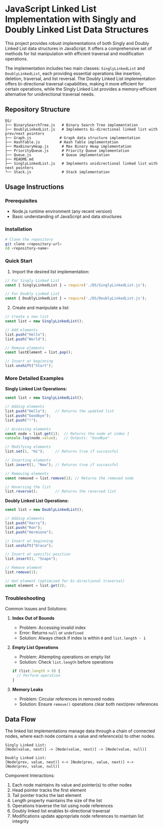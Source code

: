 # JavaScript Linked List Implementation with Singly and Doubly Linked List Data Structures

This project provides robust implementations of both Singly and Doubly Linked List data structures in JavaScript. It offers a comprehensive set of methods for list manipulation with efficient traversal and modification operations.

The implementation includes two main classes: `SinglyLinkedList` and `DoublyLinkedList`, each providing essential operations like insertion, deletion, traversal, and list reversal. The Doubly Linked List implementation offers bi-directional traversal capabilities, making it more efficient for certain operations, while the Singly Linked List provides a memory-efficient alternative for unidirectional traversal needs.

## Repository Structure
```
DS/
├── BinarySearchTree.js   # Binary Search Tree implementation
├── DoublyLinkedList.js   # Implements bi-directional linked list with prev/next pointers
├── Graph.js             # Graph data structure implementation
├── HashTable.js         # Hash Table implementation
├── MaxBinaryHeap.js      # Max Binary Heap implementation
├── PriorityQueue.js      # Priority Queue implementation
├── Queue.js              # Queue implementation
├── README.md
├── SinglyLinkedList.js   # Implements unidirectional linked list with next pointers
└── Stack.js              # Stack implementation
```

## Usage Instructions
### Prerequisites
- Node.js runtime environment (any recent version)
- Basic understanding of JavaScript and data structures

### Installation
```bash
# Clone the repository
git clone <repository-url>
cd <repository-name>
```

### Quick Start
1. Import the desired list implementation:

```javascript
// For Singly Linked List
const { SinglyLinkedList } = require('./DS/SinglyLinkedList.js');

// For Doubly Linked List
const { DoublyLinkedList } = require('./DS/DoublyLinkedList.js');
```

2. Create and manipulate a list:

```javascript
// Create a new list
const list = new SinglyLinkedList();

// Add elements
list.push("Hello");
list.push("World");

// Remove elements
const lastElement = list.pop();

// Insert at beginning
list.unshift("Start");
```

### More Detailed Examples

**Singly Linked List Operations:**
```javascript
const list = new SinglyLinkedList();

// Adding elements
list.push("Hello");    // Returns the updated list
list.push("Goodbye");
list.push("!");

// Accessing elements
const node = list.get(1);  // Returns the node at index 1
console.log(node.value);   // Outputs: "Goodbye"

// Modifying elements
list.set(1, "Hi");     // Returns true if successful

// Inserting elements
list.insert(1, "New"); // Returns true if successful

// Removing elements
const removed = list.remove(1); // Returns the removed node

// Reversing the list
list.reverse();        // Returns the reversed list
```

**Doubly Linked List Operations:**
```javascript
const list = new DoublyLinkedList();

// Adding elements
list.push("Harry");
list.push("Ron");
list.push("Hermione");

// Insert at beginning
list.unshift("Draco");

// Insert at specific position
list.insert(1, "Snape");

// Remove element
list.remove(1);

// Get element (optimized for bi-directional traversal)
const element = list.get(2);
```

### Troubleshooting

Common Issues and Solutions:

1. **Index Out of Bounds**
   - Problem: Accessing invalid index
   - Error: Returns `null` or `undefined`
   - Solution: Always check if index is within `0` and `list.length - 1`

2. **Empty List Operations**
   - Problem: Attempting operations on empty list
   - Solution: Check `list.length` before operations
   ```javascript
   if (list.length > 0) {
     // Perform operation
   }
   ```

3. **Memory Leaks**
   - Problem: Circular references in removed nodes
   - Solution: Ensure `remove()` operations clear both next/prev references

## Data Flow

The linked list implementations manage data through a chain of connected nodes, where each node contains a value and reference(s) to other nodes.

```ascii
Singly Linked List:
[Node(value, next)] -> [Node(value, next)] -> [Node(value, null)]

Doubly Linked List:
[Node(prev, value, next)] <-> [Node(prev, value, next)] <-> [Node(prev, value, null)]
```

Component Interactions:
1. Each node maintains its value and pointer(s) to other nodes
2. Head pointer tracks the first element
3. Tail pointer tracks the last element
4. Length property maintains the size of the list
5. Operations traverse the list using node references
6. Doubly linked list enables bi-directional traversal
7. Modifications update appropriate node references to maintain list integrity